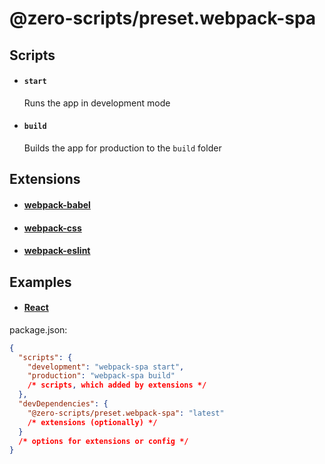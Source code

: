 # @zero-scripts/preset.webpack-spa

## Scripts

- #### `start`

  Runs the app in development mode

- #### `build`
  Builds the app for production to the `build` folder

## Extensions

- #### [webpack-babel](../extension.webpack-babel/README.md)
- #### [webpack-css](../extension.webpack-css/README.md)
- #### [webpack-eslint](../extension.webpack-eslint/README.md)

## Examples

- #### [React](../../examples/react)

package.json:

```json
{
  "scripts": {
    "development": "webpack-spa start",
    "production": "webpack-spa build"
    /* scripts, which added by extensions */
  },
  "devDependencies": {
    "@zero-scripts/preset.webpack-spa": "latest"
    /* extensions (optionally) */
  }
  /* options for extensions or config */
}
```
